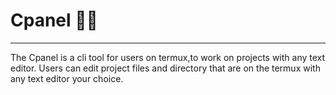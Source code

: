 # Cpanel 👩‍💻
***
The Cpanel is a cli tool for users on termux,to work on projects with any text editor.
Users can edit project files and directory that are on the termux with any text editor your choice.